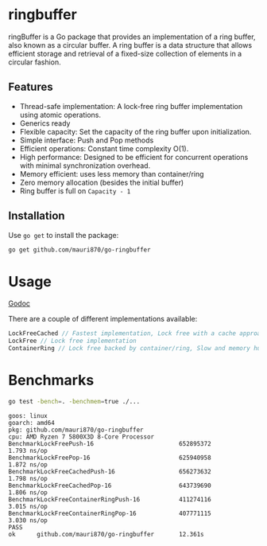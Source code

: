 # ringbuffer

ringBuffer is a Go package that provides an implementation of a ring buffer, also known as a circular buffer. A ring buffer is a data structure that allows efficient storage and retrieval of a fixed-size collection of elements in a circular fashion.

## Features

- Thread-safe implementation: A lock-free ring buffer implementation using atomic operations.
- Generics ready
- Flexible capacity: Set the capacity of the ring buffer upon initialization.
- Simple interface: Push and Pop methods
- Efficient operations: Constant time complexity O(1).
- High performance: Designed to be efficient for concurrent operations with minimal synchronization overhead.
- Memory efficient: uses less memory than container/ring
- Zero memory allocation (besides the initial buffer)
- Ring buffer is full on `Capacity - 1`

## Installation

Use `go get` to install the package:

```bash
go get github.com/mauri870/go-ringbuffer
```

# Usage

[Godoc](https://pkg.go.dev/github.com/mauri870/go-ringbuffer)

There are a couple of different implementations available:

```go
LockFreeCached // Fastest implementation, Lock free with a cache approach to minimize atomic memory operations
LockFree // Lock free implementation
ContainerRing // Lock free backed by container/ring, Slow and memory hungry, used only for benchmarks
```

# Benchmarks

```bash
go test -bench=. -benchmem=true ./...
```

```
goos: linux
goarch: amd64
pkg: github.com/mauri870/go-ringbuffer
cpu: AMD Ryzen 7 5800X3D 8-Core Processor
BenchmarkLockFreePush-16                        652895372                1.793 ns/op
BenchmarkLockFreePop-16                         625940958                1.872 ns/op
BenchmarkLockFreeCachedPush-16                  656273632                1.798 ns/op
BenchmarkLockFreeCachedPop-16                   643739690                1.806 ns/op
BenchmarkLockFreeContainerRingPush-16           411274116                3.015 ns/op
BenchmarkLockFreeContainerRingPop-16            407771115                3.030 ns/op
PASS
ok      github.com/mauri870/go-ringbuffer       12.361s
```
